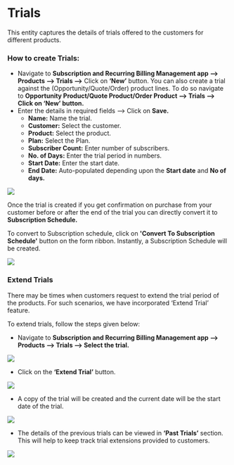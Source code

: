# Trials

This entity captures the details of trials offered to the customers for different products.&#x20;

### How to create Trials:

* Navigate to **Subscription and Recurring Billing Management app --> Products --> Trials -->** Click on **‘New’** button. You can also create a trial against the (Opportunity/Quote/Order) product lines. To do so navigate to **Opportunity Product/Quote Product/Order Product --> Trials --> Click on ‘New’ button.**&#x20;
* Enter the details in required fields --> Click on **Save.**
  * **Name:** Name the trial.&#x20;
  * **Customer:** Select the customer.&#x20;
  * **Product:** Select the product.&#x20;
  * **Plan:** Select the Plan.
  * **Subscriber Count:** Enter number of subscribers.&#x20;
  * **No. of Days:** Enter the trial period in numbers.&#x20;
  * **Start Date:** Enter the start date.&#x20;
  * **End Date:** Auto-populated depending upon the **Start date** and **No of days.**

![](../../.gitbook/assets/Trials\_1.png)

Once the trial is created if you get confirmation on purchase from your customer before or after the end of the trial you can directly convert it to **Subscription Schedule.**&#x20;

To convert to Subscription schedule, click on **'Convert To Subscription Schedule'** button on the form ribbon. Instantly, a Subscription Schedule will be created.

![](../../.gitbook/assets/Trials\_2.png)

### Extend Trials

There may be times when customers request to extend the trial period of the products. For such scenarios, we have incorporated ‘Extend Trial’ feature.&#x20;

To extend trials, follow the steps given below:

* Navigate to **Subscription and Recurring Billing Management app --> Products --> Trials --> Select the trial.**

![](<../../.gitbook/assets/Trials\_1 (1).png>)

* Click on the **‘Extend Trial’** button.

![](<../../.gitbook/assets/Trials\_2 (1).png>)

* A copy of the trial will be created and the current date will be the start date of the trial.

![](../../.gitbook/assets/Trials\_3.png)

* The details of the previous trials can be viewed in **‘Past Trials’** section. This will help to keep track trial extensions provided to customers.

![](../../.gitbook/assets/Trials\_4.png)

